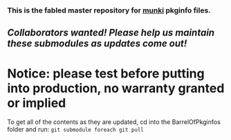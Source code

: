 ### This is the fabled master repository for [munki](http://munki.googlecode.com/ "The Munki on Google Code") pkginfo files.
## _Collaborators wanted! Please help us maintain these submodules as updates come out!_

# **Notice: please test before putting into production, no warranty granted or implied**

To get all of the contents as they are updated, cd into the BarrelOfPkginfos folder and run: `git submodule foreach git pull`